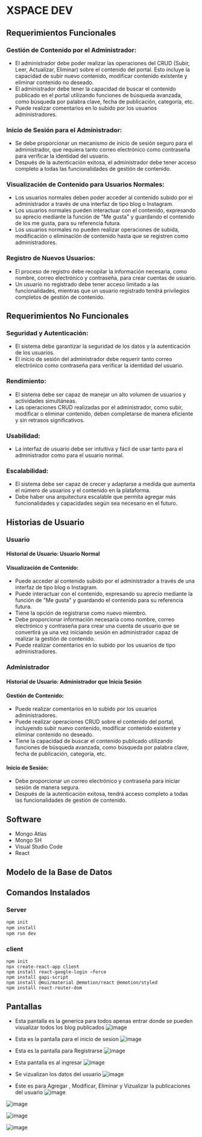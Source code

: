 # XSPACE DEV 
## Requerimientos Funcionales

### Gestión de Contenido por el Administrador:

- El administrador debe poder realizar las operaciones del CRUD (Subir, Leer, Actualizar, Eliminar) sobre el contenido del portal. Esto incluye la capacidad de subir nuevo contenido, modificar contenido existente y eliminar contenido no deseado.
- El administrador debe tener la capacidad de buscar el contenido publicado en el portal utilizando funciones de búsqueda avanzada, como búsqueda por palabra clave, fecha de publicación, categoría, etc.
- Puede realizar comentarios en lo subido por los usuarios administradores.

### Inicio de Sesión para el Administrador:

- Se debe proporcionar un mecanismo de inicio de sesión seguro para el administrador, que requiera tanto correo electrónico como contraseña para verificar la identidad del usuario.
- Después de la autenticación exitosa, el administrador debe tener acceso completo a todas las funcionalidades de gestión de contenido.

### Visualización de Contenido para Usuarios Normales:

- Los usuarios normales deben poder acceder al contenido subido por el administrador a través de una interfaz de tipo blog o Instagram.
- Los usuarios normales pueden interactuar con el contenido, expresando su aprecio mediante la función de "Me gusta" y guardando el contenido de los me gusta, para su referencia futura.
- Los usuarios normales no pueden realizar operaciones de subida, modificación o eliminación de contenido hasta que se registren como administradores.

### Registro de Nuevos Usuarios:

- El proceso de registro debe recopilar la información necesaria, como nombre, correo electrónico y contraseña, para crear cuentas de usuario.
- Un usuario no registrado debe tener acceso limitado a las funcionalidades, mientras que un usuario registrado tendrá privilegios completos de gestión de contenido.

## Requerimientos No Funcionales

### Seguridad y Autenticación:

- El sistema debe garantizar la seguridad de los datos y la autenticación de los usuarios.
- El inicio de sesión del administrador debe requerir tanto correo electrónico como contraseña para verificar la identidad del usuario.

### Rendimiento:

- El sistema debe ser capaz de manejar un alto volumen de usuarios y actividades simultáneas.
- Las operaciones CRUD realizadas por el administrador, como subir, modificar o eliminar contenido, deben completarse de manera eficiente y sin retrasos significativos.

### Usabilidad:

- La interfaz de usuario debe ser intuitiva y fácil de usar tanto para el administrador como para el usuario normal.

### Escalabilidad:

- El sistema debe ser capaz de crecer y adaptarse a medida que aumenta el número de usuarios y el contenido en la plataforma.
- Debe haber una arquitectura escalable que permita agregar más funcionalidades y capacidades según sea necesario en el futuro.

## Historias de Usuario

### Usuario

#### Historial de Usuario: Usuario Normal

#### Visualización de Contenido:

- Puede acceder al contenido subido por el administrador a través de una interfaz de tipo blog o Instagram.
- Puede interactuar con el contenido, expresando su aprecio mediante la función de "Me gusta" y guardando el contenido para su referencia futura.
- Tiene la opción de registrarse como nuevo miembro.
- Debe proporcionar información necesaria como nombre, correo electrónico y contraseña para crear una cuenta de usuario que se convertirá ya una vez iniciando sesión en administrador capaz de realizar la gestión de contenido.
- Puede realizar comentarios en lo subido por los usuarios de tipo administradores.

### Administrador

#### Historial de Usuario: Administrador que Inicia Sesión

#### Gestión de Contenido:

- Puede realizar comentarios en lo subido por los usuarios administradores.
- Puede realizar operaciones CRUD sobre el contenido del portal, incluyendo subir nuevo contenido, modificar contenido existente y eliminar contenido no deseado.
- Tiene la capacidad de buscar el contenido publicado utilizando funciones de búsqueda avanzada, como búsqueda por palabra clave, fecha de publicación, categoría, etc.

#### Inicio de Sesión:

- Debe proporcionar un correo electrónico y contraseña para iniciar sesión de manera segura.
- Después de la autenticación exitosa, tendrá acceso completo a todas las funcionalidades de gestión de contenido.

## Software

- Mongo Atlas
- Mongo SH
- Visual Studio Code
- React

## Modelo de la Base de Datos

## Comandos Instalados

### Server

```bash
npm init
npm install
npm run dev
```
### client
```
npm init
npx create-react-app client
npm install react-google-login –force
npm install gapi-script   
npm install @mui/material @emotion/react @emotion/styled
npm install react-router-dom
```

## Pantallas 
- Esta pantalla es la generica para todos apenas entrar donde se pueden visualizar todos los blog publicados
![image](https://github.com/Ale0515-GG/Pruebita/assets/116208731/3819d1a2-b881-4bfc-96aa-c0ede1edb87f)

- Esta es la pantalla para el inicio de sesion
![image](https://github.com/Ale0515-GG/Pruebita/assets/116208731/2d91c3da-8d99-4f11-afa1-85c6ea40a37c)


- Esta es la pantalla para Registrarse
![image](https://github.com/Ale0515-GG/Pruebita/assets/116208731/80b6a834-4596-412d-96e9-58557d944570)


- Esta pantalla es al ingresar
![image](https://github.com/Ale0515-GG/Pruebita/assets/116208731/b644b054-47f9-4358-b049-5b96e1c7b94f)

- Se vizualizan los datos del usuario
![image](https://github.com/Ale0515-GG/Pruebita/assets/116208731/a746b992-2369-420d-bf74-c402e7174741)


- Este es para Agregar , Modificar, Eliminar y Vizualizar la publicaciones del usuario
![image](https://github.com/Ale0515-GG/Pruebita/assets/116208731/e4eaed96-38fd-49bf-9828-fa47a9eb31cd)

![image](https://github.com/Ale0515-GG/Pruebita/assets/116208731/f147b92d-6769-4a11-81c1-c1675c0fda4c)


![image](https://github.com/Ale0515-GG/Pruebita/assets/116208731/dfe6a441-4e71-4a26-b1d9-471ee1f5d61c)

![image](https://github.com/Ale0515-GG/Pruebita/assets/116208731/405b3ffb-9ac5-45ae-9a25-ff3344e1b44c)
